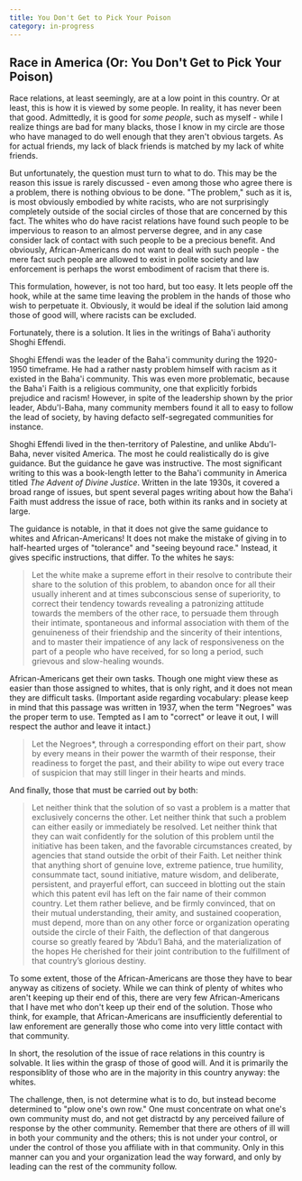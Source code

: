 ```yaml
---
title: You Don't Get to Pick Your Poison
category: in-progress
---
```

## Race in America (Or: You Don't Get to Pick Your Poison)

Race relations, at least seemingly, are at a low point in this
country. Or at least, this is how it is viewed by some people. In
reality, it has never been that good. Admittedly, it is good for _some
people_, such as myself - while I realize things are bad for many
blacks, those I know in my circle are those who have managed to do
well enough that they aren't obvious targets. As for actual friends,
my lack of black friends is matched by my lack of white friends.

But unfortunately, the question must turn to what to do. This may be
the reason this issue is rarely discussed - even among those who agree
there is a problem, there is nothing obvious to be done. "The
problem," such as it is, is most obviously embodied by white racists,
who are not surprisingly completely outside of the social circles of
those that are concerned by this fact. The whites who do have racist
relations have found such people to be impervious to reason to an
almost perverse degree, and in any case consider lack of contact with
such people to be a precious benefit. And obviously, African-Americans
do not want to deal with such people - the mere fact such people are
allowed to exist in polite society and law enforcement is perhaps the
worst embodiment of racism that there is.

This formulation, however, is not too hard, but too easy. It lets
people off the hook, while at the same time leaving the problem in the
hands of those who wish to perpetuate it. Obviously, it would be ideal
if the solution laid among those of good will, where racists can be
excluded.

Fortunately, there is a solution. It lies in the writings of Baha'i
authority Shoghi Effendi.

Shoghi Effendi was the leader of the Baha'i community during the
1920-1950 timeframe. He had a rather nasty problem himself with racism
as it existed in the Baha'i community. This was even more problematic,
because the Baha'i Faith is a religious community, one that explicitly
forbids prejudice and racism! However, in spite of the leadership
shown by the prior leader, Abdu'l-Baha, many community members found
it all to easy to follow the lead of society, by having defacto
self-segregated communities for instance.

Shoghi Effendi lived in the then-territory of Palestine, and unlike
Abdu'l-Baha, never visited America. The most he could realistically do
is give guidance. But the guidance he gave was instructive. The most
significant writing to this was a book-length letter to the Baha'i
community in America titled _The Advent of Divine Justice_. Written in
the late 1930s, it covered a broad range of issues, but spent several
pages writing about how the Baha'i Faith must address the issue of
race, both within its ranks and in society at large.

The guidance is notable, in that it does not give the same guidance to
whites and African-Americans! It does not make the mistake of giving
in to half-hearted urges of "tolerance" and "seeing beyound race."
Instead, it gives specific instructions, that differ. To the whites he says:

> Let the white make a supreme effort in their resolve to contribute
> their share to the solution of this problem, to abandon once for all
> their usually inherent and at times subconscious sense of superiority,
> to correct their tendency towards revealing a patronizing attitude
> towards the members of the other race, to persuade them through their
> intimate, spontaneous and informal association with them of the
> genuineness of their friendship and the sincerity of their intentions,
> and to master their impatience of any lack of responsiveness on the
> part of a people who have received, for so long a period, such
> grievous and slow-healing wounds.

African-Americans get their own tasks. Though one might view these as
easier than those assigned to whites, that is only right, and it does
not mean they are difficult tasks. (Important aside regarding
vocabulary: please keep in mind that this passage was written in 1937,
when the term "Negroes" was the proper term to use. Tempted as I am to
"correct" or leave it out, I will respect the author and leave it intact.)

> Let the Negroes*, through a
> corresponding effort on their part, show by every means in their power
> the warmth of their response, their readiness to forget the past, and
> their ability to wipe out every trace of suspicion that may still
> linger in their hearts and minds.

And finally, those that must be carried out by both:

> Let neither think that the solution
> of so vast a problem is a matter that exclusively concerns the
> other. Let neither think that such a problem can either easily or
> immediately be resolved. Let neither think that they can wait
> confidently for the solution of this problem until the initiative has
> been taken, and the favorable circumstances created, by agencies that
> stand outside the orbit of their Faith. Let neither think that
> anything short of genuine love, extreme patience, true humility,
> consummate tact, sound initiative, mature wisdom, and deliberate,
> persistent, and prayerful effort, can succeed in blotting out the
> stain which this patent evil has left on the fair name of their common
> country. Let them rather believe, and be firmly convinced, that on
> their mutual understanding, their amity, and sustained cooperation,
> must depend, more than on any other force or organization operating
> outside the circle of their Faith, the deflection of that dangerous
> course so greatly feared by ‘Abdu’l Bahá, and the materialization of
> the hopes He cherished for their joint contribution to the fulfillment
> of that country’s glorious destiny.

To some extent, those of the African-Americans are those they have to
bear anyway as citizens of society. While we can think of plenty of
whites who aren't keeping up their end of this, there are very few
African-Americans that I have met who don't keep up their end of the
solution. Those who think, for example, that African-Americans are
insufficiently deferential to law enforement are generally those who
come into very little contact with that community.

In short, the resolution of the issue of race relations in this country
is solvable. It lies within the grasp of those of good will. And it is
primarily the responsiblity of those who are in the majority in this
country anyway: the whites.

The challenge, then, is not determine what is to do, but instead
become determined to "plow one's own row." One must concentrate on
what one's own community must do, and not get distractd by any
perceived failure of response by the other community. Remember that
there are others of ill will in both your community and the others;
this is not under your control, or under the control of those you
affiliate with in that community. Only in this manner can you and your
organization lead the way forward, and only by leading can the rest of
the community follow.